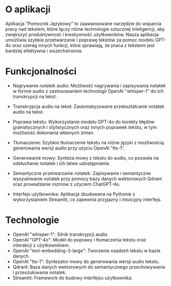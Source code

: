 # O aplikacji
Aplikacja "Pomocnik Językowy" to zaawansowane narzędzie do wsparcia pracy nad tekstem, które łączy różne technologie sztucznej inteligencji, aby zwiększyć produktywność i kreatywność użytkowników. Nasza aplikacja umożliwia szybkie przetwarzanie i poprawę tekstów za pomoc modelu GPT-4o oraz szereg innych funkcji, które sprawiają, że praca z tekstemi jest bardziej efektywna i wszechstronna.

# Funkcjonalności
- Nagrywanie notatek audio: Możliwość nagrywania i zapisywania notatek w formie audio z zastosowaniem technologii OpenAI "whisper-1" do ich transkrypcji na tekst.

- Transkrypcja audio na tekst: Zautomatyzowane przekształcanie notatek audio na tekst.

- Poprawa tekstu: Wykorzystanie modelu GPT-4o do korekty błędów gramatycznych i stylistycznych oraz innych poprawek tekstu, w tym możliwość dokonania własnych zmian.

- Tłumaczenie: Szybkie tłumaczenie tekstu na różne języki z możliwością generowania wersji audio przy użyciu OpenAI "tts-1".

- Generowanie mowy: Synteza mowy z tekstu do audio, co pozwala na odsłuchanie notatek i ich łatwe udostępnianie.

- Semantyczne przetwarzanie notatek: Zapisywanie i semantyczne wyszukiwanie notatek przy pomocy bazy danych wektorowych Qdrant oraz prowadzenie rozmów z użyciem ChatGPT-4o.

- Interfejs użytkownika: Aplikacja zbudowana na Pythonie z wykorzystaniem Streamlit, co zapewnia przyjazny i intuicyjny interfejs.

# Technologie
- OpenAI "whisper-1": Silnik transkrypcji audio.
- OpenAI "GPT-4o": Model do poprawy i tłumaczenia tekstu oraz interakcji z użytkownikiem.
- OpenAI "text-embedding-3-large": Tworzenie osadzeń tekstu w bazie danych.
- OpenAI "tts-1": Syntezator mowy do generowania wersji audio tekstu.
- Qdrant: Baza danych wektorowych do semantycznego przechowywania i przeszukiwania notatek.
- Streamlit: Framework do budowy interfejsu użytkownika.
